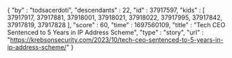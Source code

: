 {
  "by" : "todsacerdoti",
  "descendants" : 22,
  "id" : 37917597,
  "kids" : [ 37917917, 37917881, 37918001, 37918021, 37918022, 37917995, 37917842, 37917819, 37917828 ],
  "score" : 60,
  "time" : 1697560109,
  "title" : "Tech CEO Sentenced to 5 Years in IP Address Scheme",
  "type" : "story",
  "url" : "https://krebsonsecurity.com/2023/10/tech-ceo-sentenced-to-5-years-in-ip-address-scheme/"
}
